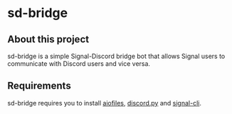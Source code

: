 # sd-bridge
## About this project
sd-bridge is a simple Signal-Discord bridge bot that allows Signal users to
communicate with Discord users and vice versa.

## Requirements
sd-bridge requires you to install [aiofiles](https://pypi.org/project/aiofiles/),
[discord.py](https://github.com/Rapptz/discord.py) and
[signal-cli](https://github.com/AsamK/signal-cli).
